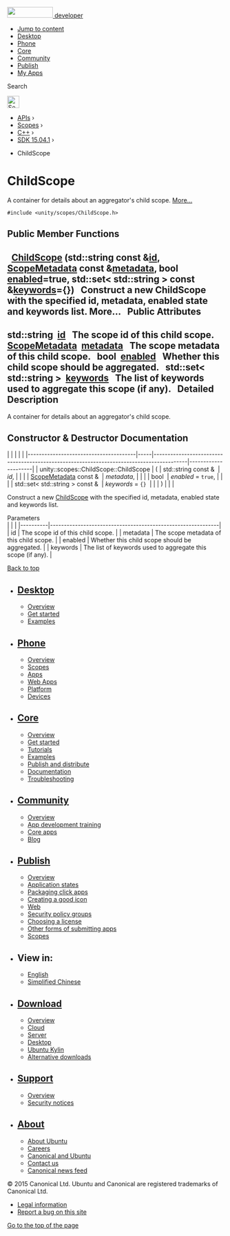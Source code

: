 <a href="https://developer.ubuntu.com/" class="logo-ubuntu"><img src="https://developer.ubuntu.com/assets/sites/ubuntu/latest/u/img/logos/logo-ubuntu-orange.svg" width="106" height="25" /> <span>developer</span></a>

-   [Jump to content](index.html#main-content)
-   [Desktop](https://developer.ubuntu.com/en/desktop/)
-   [Phone](https://developer.ubuntu.com/en/phone/)
-   [Core](https://developer.ubuntu.com/core)
-   [Community](https://developer.ubuntu.com/en/community/)
-   [Publish](https://developer.ubuntu.com/en/publish/)
-   [My Apps](https://myapps.developer.ubuntu.com/)

Search

<img src="https://developer.ubuntu.com/assets/sites/ubuntu/latest/u/img/search-white.svg" alt="Search" height="28" />

-   [APIs](../../../../index.html) ›
-   [Scopes](../../../index.html) ›
-   [C++](../../index.html) ›
-   [SDK 15.04.1](../index.html) ›

<!-- -->

-   ChildScope

ChildScope
==========

A container for details about an aggregator's child scope. [More...](index.html#details)

`#include <unity/scopes/ChildScope.h>`

<span id="pub-methods"></span> Public Member Functions
------------------------------------------------------

 
<a href="index.html#a53d12d33536c16052f7a086e7d71e0de" class="el">ChildScope</a> (std::string const &<a href="index.html#a38d1886c0459736186d6b9be548c75f5" class="el">id</a>, <a href="../unity.scopes.ScopeMetadata/index.html" class="el">ScopeMetadata</a> const &<a href="index.html#aade25bfd5f842dacbfc068d2ede3818e" class="el">metadata</a>, bool <a href="index.html#aec9331d1f603d0a8eb77fafa59e1e829" class="el">enabled</a>=true, std::set&lt; std::string &gt; const &<a href="index.html#a728e308053d201dfb321f2ba49e4cdc8" class="el">keywords</a>={})
 
Construct a new ChildScope with the specified id, metadata, enabled state and keywords list. More...
 
<span id="pub-attribs"></span> Public Attributes
------------------------------------------------

<span id="a38d1886c0459736186d6b9be548c75f5" class="anchor"></span> std::string 
<a href="index.html#a38d1886c0459736186d6b9be548c75f5" class="el">id</a>
 
The scope id of this child scope.
 
<span id="aade25bfd5f842dacbfc068d2ede3818e" class="anchor"></span> <a href="../unity.scopes.ScopeMetadata/index.html" class="el">ScopeMetadata</a> 
<a href="index.html#aade25bfd5f842dacbfc068d2ede3818e" class="el">metadata</a>
 
The scope metadata of this child scope.
 
<span id="aec9331d1f603d0a8eb77fafa59e1e829" class="anchor"></span> bool 
<a href="index.html#aec9331d1f603d0a8eb77fafa59e1e829" class="el">enabled</a>
 
Whether this child scope should be aggregated.
 
<span id="a728e308053d201dfb321f2ba49e4cdc8" class="anchor"></span> std::set&lt; std::string &gt; 
<a href="index.html#a728e308053d201dfb321f2ba49e4cdc8" class="el">keywords</a>
 
The list of keywords used to aggregate this scope (if any).
 
<span id="details"></span>
Detailed Description
--------------------

A container for details about an aggregator's child scope.

Constructor & Destructor Documentation
--------------------------------------

<span id="a53d12d33536c16052f7a086e7d71e0de" class="anchor"></span>
|                                       |     |                                                                                          |                     |
|---------------------------------------|-----|------------------------------------------------------------------------------------------|---------------------|
| unity::scopes::ChildScope::ChildScope | (   | std::string const &                                                                      | *id*,               |
|                                       |     | <a href="../unity.scopes.ScopeMetadata/index.html" class="el">ScopeMetadata</a> const &  | *metadata*,         |
|                                       |     | bool                                                                                     | *enabled* = `true`, |
|                                       |     | std::set&lt; std::string &gt; const &                                                    | *keywords* = `{}`   |
|                                       | )   |                                                                                          |                     |

Construct a new <a href="index.html" class="el" title="A container for details about an aggregator&#39;s child scope. ">ChildScope</a> with the specified id, metadata, enabled state and keywords list.

Parameters  
|          |                                                             |
|----------|-------------------------------------------------------------|
| id       | The scope id of this child scope.                           |
| metadata | The scope metadata of this child scope.                     |
| enabled  | Whether this child scope should be aggregated.              |
| keywords | The list of keywords used to aggregate this scope (if any). |

[Back to top](index.html#)

-   [Desktop](https://developer.ubuntu.com/en/desktop/)
    ---------------------------------------------------

    -   [Overview](https://developer.ubuntu.com/en/desktop/)
    -   [Get started](http://snapcraft.io/?utm_source=developer.ubuntu.com&utm_medium=devportal&utm_term=snaps%20snapcraft%20desktop&utm_content=menu&utm_campaign=duc_snappers)
    -   [Examples](https://github.com/ubuntu/snappy-playpen)

-   [Phone](https://developer.ubuntu.com/en/phone/)
    -----------------------------------------------

    -   [Overview](https://developer.ubuntu.com/en/phone/)
    -   [Scopes](https://developer.ubuntu.com/en/phone/scopes/)
    -   [Apps](https://developer.ubuntu.com/en/phone/apps/)
    -   [Web Apps](https://developer.ubuntu.com/en/phone/web/)
    -   [Platform](https://developer.ubuntu.com/en/phone/platform/)
    -   [Devices](https://developer.ubuntu.com/en/phone/devices/)

-   [Core](https://developer.ubuntu.com/core)
    -----------------------------------------

    -   [Overview](https://developer.ubuntu.com/core)
    -   [Get started](https://developer.ubuntu.com/core/get-started)
    -   [Tutorials](https://developer.ubuntu.com/core/tutorials)
    -   [Examples](https://developer.ubuntu.com/core/examples)
    -   [Publish and distribute](https://developer.ubuntu.com/core/publish-and-distribute)
    -   [Documentation](https://developer.ubuntu.com/core/documentation)
    -   [Troubleshooting](https://developer.ubuntu.com/core/troubleshooting)

-   [Community](https://developer.ubuntu.com/en/community/)
    -------------------------------------------------------

    -   [Overview](https://developer.ubuntu.com/en/community/)
    -   [App development training](https://developer.ubuntu.com/en/community/training/)
    -   [Core apps](https://developer.ubuntu.com/en/community/core-apps/)
    -   [Blog](https://developer.ubuntu.com/en/community/blog/)

-   [Publish](https://developer.ubuntu.com/en/publish/)
    ---------------------------------------------------

    -   [Overview](https://developer.ubuntu.com/en/publish/)
    -   [Application states](https://developer.ubuntu.com/en/publish/application-states/)
    -   [Packaging click apps](https://developer.ubuntu.com/en/publish/packaging-click-apps/)
    -   [Creating a good icon](https://developer.ubuntu.com/en/publish/creating-a-good-icon/)
    -   [Web](https://developer.ubuntu.com/en/publish/web/)
    -   [Security policy groups](https://developer.ubuntu.com/en/publish/security-policy-groups/)
    -   [Choosing a license](https://developer.ubuntu.com/en/publish/choosing-a-license/)
    -   [Other forms of submitting apps](https://developer.ubuntu.com/en/publish/other-forms-of-submitting-apps/)
    -   [Scopes](https://developer.ubuntu.com/en/publish/scopes/)

-   View in:
    --------

    -   [English](index.html "Change to language: English")
    -   [Simplified Chinese](index.html "Change to language: Simplified Chinese")

-   [Download](http://ubuntu.com/download/)
    ---------------------------------------

    -   [Overview](http://ubuntu.com/download)
    -   [Cloud](http://ubuntu.com/download/cloud)
    -   [Server](http://ubuntu.com/download/server)
    -   [Desktop](http://ubuntu.com/download/desktop)
    -   [Ubuntu Kylin](http://ubuntu.com/download/ubuntu-kylin)
    -   [Alternative downloads](http://ubuntu.com/download/alternative-downloads)

-   [Support](http://ubuntu.com/support/)
    -------------------------------------

    -   [Overview](http://ubuntu.com/support)
    -   [Security notices](http://www.ubuntu.com/usn/)

-   [About](http://ubuntu.com/about/)
    ---------------------------------

    -   [About Ubuntu](http://ubuntu.com/about/about-ubuntu)
    -   [Careers](http://www.canonical.com/careers)
    -   [Canonical and Ubuntu](http://ubuntu.com/about/canonical-and-ubuntu)
    -   [Contact us](http://ubuntu.com/about/contact-us)
    -   [Canonical news feed](http://insights.ubuntu.com/feed/)

© 2015 Canonical Ltd. Ubuntu and Canonical are registered trademarks of Canonical Ltd.

-   [Legal information](http://www.ubuntu.com/legal)
-   [Report a bug on this site](https://bugs.launchpad.net/developer-ubuntu-com/)

<span class="accessibility-aid">[Go to the top of the page](index.html#)</span>
